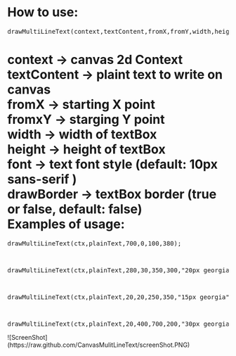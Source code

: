 How to use:
========
<pre>drawMultiLineText(context,textContent,fromX,fromY,width,height,font,drawBorder)</pre>
<b>context</b> -> canvas 2d Context<br>
<b>textContent</b>  -> plaint text to write on canvas<br>
<b>fromX</b>  -> starting X point<br>
<b>fromxY</b>  -> starging Y point<br>
<b>width</b>  -> width of textBox<br>
<b>height</b>  -> height of textBox<br>
<b>font</b>  -> text font style (default: 10px sans-serif )<br>
<b>drawBorder</b>  -> textBox border (true or false, default: false)<br>
Examples of usage:
========
<pre>drawMultiLineText(ctx,plainText,700,0,100,380);</pre>
<br>
<pre>drawMultiLineText(ctx,plainText,280,30,350,300,"20px georgia");</pre>
<br>
<pre>drawMultiLineText(ctx,plainText,20,20,250,350,"15px georgia",false);</pre>
<br>
<pre>drawMultiLineText(ctx,plainText,20,400,700,200,"30px georgia",true);</pre>
![ScreenShot](https://raw.github.com/CanvasMulitLineText/screenShot.PNG)
